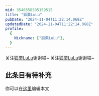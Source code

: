 ```yaml
---
mid: 3546558505159515
title: "狐栗LuLu"
pubDate: "2024-11-04T11:22:14.068Z"
updatedDate: "2024-11-04T11:22:14.068Z"
profile:
  {
    Nickname: ["狐栗LuLu"],
  }
---
```


关注[狐栗LuLu](https://space.bilibili.com/3546558505159515)谢谢喵~ 关注[狐栗LuLu](https://space.bilibili.com/3546558505159515)谢谢喵~

## 此条目有待补充
你可以在[这里](https://github.com/Yuhanawa/VTuber.ICU/edit/master/src/content/v/狐栗LuLu/index.md)编辑本文
